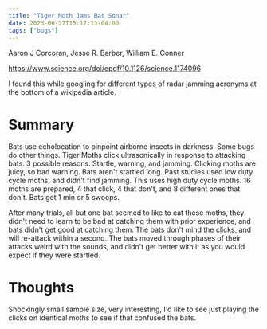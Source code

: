 ```yaml
---
title: "Tiger Moth Jams Bat Sonar"
date: 2023-06-27T15:17:13-04:00
tags: ["bugs"]
---
```


Aaron J Corcoran, Jesse R. Barber, William E. Conner

https://www.science.org/doi/epdf/10.1126/science.1174096

I found this while googling for different types of radar jamming acronyms at the bottom of a wikipedia article.

# Summary

Bats use echolocation to pinpoint airborne insects in darkness. Some bugs do other things. Tiger Moths click ultrasonically in response to attacking bats. 3 possible reasons: Startle, warning, and jamming. Clicking moths are juicy, so bad warning. Bats aren't startled long. Past studies used low duty cycle moths, and didn't find jamming. This uses high duty cycle moths. 16 moths are prepared, 4 that click, 4 that don't, and 8 different ones that don't. Bats get 1 min or 5 swoops. 

After many trials, all but one bat seemed to like to eat these moths, they didn't need to learn to be bad at catching them with prior experience, and bats didn't get good at catching them. The bats don't mind the clicks, and will re-attack within a second. The bats moved through phases of their attacks weird with the sounds, and didn't get better with it as you would expect if they were startled. 

# Thoughts 

Shockingly small sample size, very interesting, I'd like to see just playing the clicks on identical moths to see if that confused the bats.

